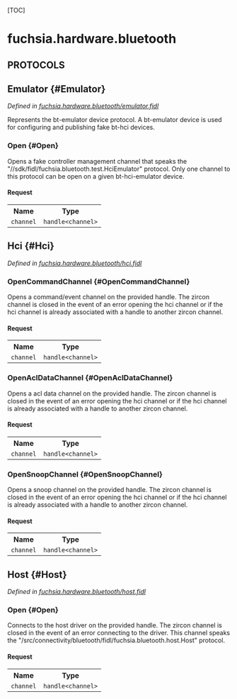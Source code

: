 [TOC]

# fuchsia.hardware.bluetooth


## **PROTOCOLS**

## Emulator {#Emulator}
*Defined in [fuchsia.hardware.bluetooth/emulator.fidl](https://fuchsia.googlesource.com/fuchsia/+/master/zircon/system/fidl/fuchsia-hardware-bluetooth/emulator.fidl#10)*

<p>Represents the bt-emulator device protocol. A bt-emulator device is used for configuring and
publishing fake bt-hci devices.</p>

### Open {#Open}

<p>Opens a fake controller management channel that speaks the
&quot;//sdk/fidl/fuchsia.bluetooth.test.HciEmulator&quot; protocol.
Only one channel to this protocol can be open on a given bt-hci-emulator
device.</p>

#### Request
<table>
    <tr><th>Name</th><th>Type</th></tr>
    <tr>
            <td><code>channel</code></td>
            <td>
                <code>handle&lt;channel&gt;</code>
            </td>
        </tr></table>



## Hci {#Hci}
*Defined in [fuchsia.hardware.bluetooth/hci.fidl](https://fuchsia.googlesource.com/fuchsia/+/master/zircon/system/fidl/fuchsia-hardware-bluetooth/hci.fidl#8)*


### OpenCommandChannel {#OpenCommandChannel}

<p>Opens a command/event channel on the provided handle. The zircon channel
is closed in the event of an error opening the hci channel or if the hci
channel is already associated with a handle to another zircon channel.</p>

#### Request
<table>
    <tr><th>Name</th><th>Type</th></tr>
    <tr>
            <td><code>channel</code></td>
            <td>
                <code>handle&lt;channel&gt;</code>
            </td>
        </tr></table>



### OpenAclDataChannel {#OpenAclDataChannel}

<p>Opens a acl data channel on the provided handle. The zircon channel is
closed in the event of an error opening the hci channel or if the hci
channel is already associated with a handle to another zircon channel.</p>

#### Request
<table>
    <tr><th>Name</th><th>Type</th></tr>
    <tr>
            <td><code>channel</code></td>
            <td>
                <code>handle&lt;channel&gt;</code>
            </td>
        </tr></table>



### OpenSnoopChannel {#OpenSnoopChannel}

<p>Opens a snoop channel on the provided handle. The zircon channel is
closed in the event of an error opening the hci channel or if the hci
channel is already associated with a handle to another zircon channel.</p>

#### Request
<table>
    <tr><th>Name</th><th>Type</th></tr>
    <tr>
            <td><code>channel</code></td>
            <td>
                <code>handle&lt;channel&gt;</code>
            </td>
        </tr></table>



## Host {#Host}
*Defined in [fuchsia.hardware.bluetooth/host.fidl](https://fuchsia.googlesource.com/fuchsia/+/master/zircon/system/fidl/fuchsia-hardware-bluetooth/host.fidl#8)*


### Open {#Open}

<p>Connects to the host driver on the provided handle. The zircon channel
is closed in the event of an error connecting to the driver. This
channel speaks the &quot;/src/connectivity/bluetooth/fidl/fuchsia.bluetooth.host.Host&quot;
protocol.</p>

#### Request
<table>
    <tr><th>Name</th><th>Type</th></tr>
    <tr>
            <td><code>channel</code></td>
            <td>
                <code>handle&lt;channel&gt;</code>
            </td>
        </tr></table>

















